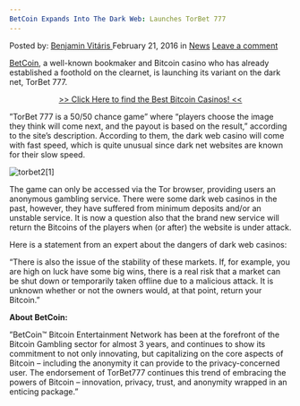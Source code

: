 ```yaml
---
BetCoin Expands Into The Dark Web: Launches TorBet 777
---
```

<article class="post-listing post-13288 post type-post status-publish format-standard hentry category-news tag-3455 tag-betcoin tag-dark tag-expands tag-launches bet tag-web">
    <div class="post-inner">
        <span>Posted by: <a href="https://www.deepdotweb.com/author/benjaminvi/" title="">Benjamin Vitáris </a></span>
    <span>February 21, 2016</span>
    <span>in <a href="https://www.deepdotweb.com/category/news/" rel="category tag">News</a></span>
    <span><a href="https://www.deepdotweb.com/2016/02/21/betcoin-expands-into-the-dark-web-launches-torbet-777/#respond">Leave a comment</a></span>
    </p>
    <div class="clear"></div>
    <div class="entry">
    <p><a href="https://bitcoincasinos.reviews/betcoinag-review/">BetCoin</a>, a well-known bookmaker and Bitcoin casino who has already established a foothold on the clearnet, is launching its variant on the dark net, TorBet 777.</p>
    <p style="text-align: center;"><a href="https://bitcoincasinos.reviews/">&gt;&gt; Click Here to find the Best Bitcoin Casinos! &lt;&lt;</a></p>
    <p>”TorBet 777 is a 50/50 chance game” where “players choose the image they think will come next, and the payout is based on the result,” according to the site’s description. According to them, the dark web casino will come with fast speed, which is quite unusual since dark net websites are known for their slow speed.</p>
    <p><img class="aligncenter  wp-image-13290" src="/imgs/2016/02/torbet21.jpg" alt="torbet2[1]" width="377" height="283" srcset="/imgs/2016/02/torbet21.jpg 800w, /imgs/2016/02/torbet21-300x225.jpg 300w" sizes="(max-width: 377px) 100vw, 377px"/></p>
    <p>The game can only be accessed via the Tor browser, providing users an anonymous gambling service. There were some dark web casinos in the past, however, they have suffered from minimum deposits and/or an unstable service. It is now a question also that the brand new service will return the Bitcoins of the players when (or after) the website is under attack.</p>
    <p>Here is a statement from an expert about the dangers of dark web casinos:</p>
    <p>“There is also the issue of the stability of these markets. If, for example, you are high on luck have some big wins, there is a real risk that a market can be shut down or temporarily taken offline due to a malicious attack. It is unknown whether or not the owners would, at that point, return your Bitcoin.”</p>
    <p><strong>About BetCoin:</strong></p>
    <p>”BetCoin™ Bitcoin Entertainment Network has been at the forefront of the Bitcoin Gambling sector for almost 3 years, and continues to show its commitment to not only innovating, but capitalizing on the core aspects of Bitcoin – including the anonymity it can provide to the privacy-concerned user. The endorsement of TorBet777 continues this trend of embracing the powers of Bitcoin – innovation, privacy, trust, and anonymity wrapped in an enticing package.”</p>
    </div>
    <span style="display:none"><a href="https://www.deepdotweb.com/tag/777/" rel="tag">777</a> <a href="https://www.deepdotweb.com/tag/betcoin/" rel="tag">betcoin</a> <a href="https://www.deepdotweb.com/tag/dark/" rel="tag">dark</a> <a href="https://www.deepdotweb.com/tag/expands/" rel="tag">expands</a> <a href="https://www.deepdotweb.com/tag/launches/" rel="tag">launches</a> <a href="https://www.deepdotweb.com/tag/torbet/" rel="tag">torbet</a> <a href="https://www.deepdotweb.com/tag/web/" rel="tag">web</a></span> <span style="display:none" class="updated">2016-02-21</span>
    <div style="display:none" class="vcard author" itemprop="author" itemscope itemtype="http://schema.org/Person"><strong class="fn" itemprop="name"><a href="https://www.deepdotweb.com/author/benjaminvi/" title="Posts by Benjamin Vitáris" rel="author">Benjamin Vitáris</a></strong></div>
    </div>
</article>

